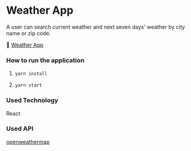 # Weather App

A user can search current weather and next seven days' weather by city name or zip code.

🔗 [Weather App](https://jeonghaeun3263.github.io/weather-app/)

### How to run the application

1. `yarn install`

2. `yarn start`

### Used Technology

React

### Used API

[openweathermap](openweathermap.org/api/)
